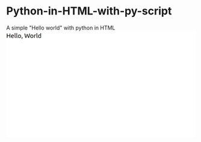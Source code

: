 # Python-in-HTML-with-py-script

A simple "Hello world" with python in HTML
<img src="/hello_world.jpg" alt="">
